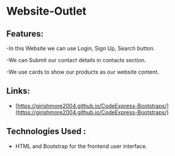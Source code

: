 
# Website-Outlet

## Features:

-In this Website we can use Login, Sign Up, Search button.

-We can Submit our contact details in contacts section.

-We use cards to show our products as our website content.


   


## Links:

- [https://girishmore2004.github.io/CodeExpress-Bootstraps/](https://girishmore2004.github.io/CodeExpress-Bootstraps/)


## Technologies Used :
- HTML and Bootstrap for the frontend user interface.
